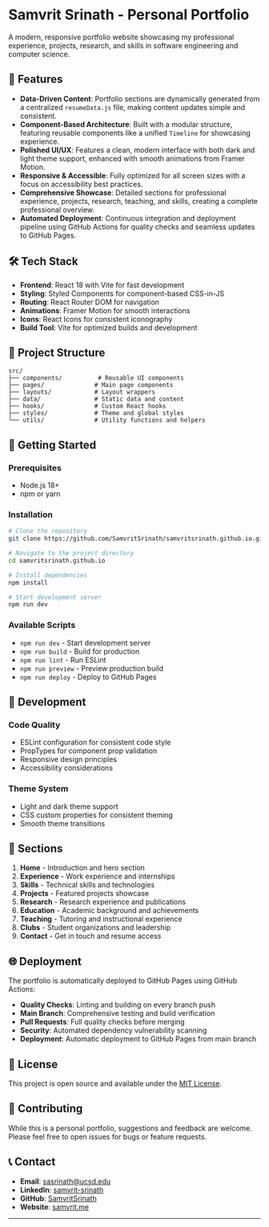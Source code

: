# Samvrit Srinath - Personal Portfolio

A modern, responsive portfolio website showcasing my professional experience, projects, research, and skills in software engineering and computer science.

## 🚀 Features

- **Data-Driven Content**: Portfolio sections are dynamically generated from a centralized `resumeData.js` file, making content updates simple and consistent.
- **Component-Based Architecture**: Built with a modular structure, featuring reusable components like a unified `Timeline` for showcasing experience.
- **Polished UI/UX**: Features a clean, modern interface with both dark and light theme support, enhanced with smooth animations from Framer Motion.
- **Responsive & Accessible**: Fully optimized for all screen sizes with a focus on accessibility best practices.
- **Comprehensive Showcase**: Detailed sections for professional experience, projects, research, teaching, and skills, creating a complete professional overview.
- **Automated Deployment**: Continuous integration and deployment pipeline using GitHub Actions for quality checks and seamless updates to GitHub Pages.

## 🛠️ Tech Stack

- **Frontend**: React 18 with Vite for fast development
- **Styling**: Styled Components for component-based CSS-in-JS
- **Routing**: React Router DOM for navigation
- **Animations**: Framer Motion for smooth interactions
- **Icons**: React Icons for consistent iconography
- **Build Tool**: Vite for optimized builds and development

## 📁 Project Structure

```
src/
├── components/          # Reusable UI components
├── pages/              # Main page components
├── layouts/            # Layout wrappers
├── data/               # Static data and content
├── hooks/              # Custom React hooks
├── styles/             # Theme and global styles
└── utils/              # Utility functions and helpers
```

## 🚀 Getting Started

### Prerequisites

- Node.js 18+
- npm or yarn

### Installation

```bash
# Clone the repository
git clone https://github.com/SamvritSrinath/samvritsrinath.github.io.git

# Navigate to the project directory
cd samvritsrinath.github.io

# Install dependencies
npm install

# Start development server
npm run dev
```

### Available Scripts

- `npm run dev` - Start development server
- `npm run build` - Build for production
- `npm run lint` - Run ESLint
- `npm run preview` - Preview production build
- `npm run deploy` - Deploy to GitHub Pages

## 🔧 Development

### Code Quality

- ESLint configuration for consistent code style
- PropTypes for component prop validation
- Responsive design principles
- Accessibility considerations

### Theme System

- Light and dark theme support
- CSS custom properties for consistent theming
- Smooth theme transitions

## 📱 Sections

1. **Home** - Introduction and hero section
2. **Experience** - Work experience and internships
3. **Skills** - Technical skills and technologies
4. **Projects** - Featured projects showcase
5. **Research** - Research experience and publications
6. **Education** - Academic background and achievements
7. **Teaching** - Tutoring and instructional experience
8. **Clubs** - Student organizations and leadership
9. **Contact** - Get in touch and resume access

## 🌐 Deployment

The portfolio is automatically deployed to GitHub Pages using GitHub Actions:

- **Quality Checks**: Linting and building on every branch push
- **Main Branch**: Comprehensive testing and build verification
- **Pull Requests**: Full quality checks before merging
- **Security**: Automated dependency vulnerability scanning
- **Deployment**: Automatic deployment to GitHub Pages from main branch

## 📄 License

This project is open source and available under the [MIT License](LICENSE).

## 🤝 Contributing

While this is a personal portfolio, suggestions and feedback are welcome. Please feel free to open issues for bugs or feature requests.

## 📞 Contact

- **Email**: sasrinath@ucsd.edu
- **LinkedIn**: [samvrit-srinath](https://linkedin.com/in/samvrit-srinath)
- **GitHub**: [SamvritSrinath](https://github.com/SamvritSrinath)
- **Website**: [samvrit.me](https://samvrit.me)

---
